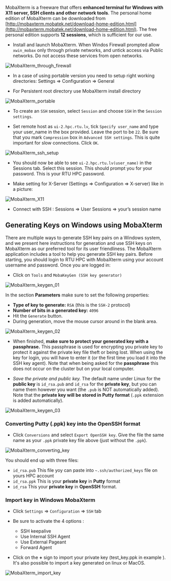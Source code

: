 
MobaXterm is a freeware that offers **enhanced terminal for Windows with X11 server, SSH clients and other network tools**. The personal home edition of MobaXterm can be downloaded from [http://mobaxterm.mobatek.net/download-home-edition.html](http://mobaxterm.mobatek.net/download-home-edition.html). The free personal edition supports **12 sessions**, which is sufficient for our use.

* Install and launch MobaXterm. When Windos Firewall prompted allow `xwin_mobax` only through private networks, and untick access via Public networks. Do not access these services from open networks.

![MobaXterm_through_firewall](../images/mobaxterm_firewall.png)

* In a case of using portable version you need to setup right working directories: Settings => Configuration => General

* For Persistent root directory use MobaXterm install directory

![MobaXterm_portable](../images/mobaxterm_portable.png)

* To create an `SSH` session, select `Session` and choose `SSH` in the `Session settings`. 

* Set remote host as `ui-2.hpc.rtu.lv`, tick `Specify user_name` and type your user_name in the box provided. Leave the port to be `22`. Be sure that you mark `Compression` box in `Advanced SSH settings`. This is quite important for slow connections. Click `OK`. 

![MobaXterm_ssh_setup](../images/mobaxterm_ssh.png)

* You should now be able to see `ui-2.hpc.rtu.lv(user_name)` in the Sessions tab. Select this session. This should prompt you for your password. This is your RTU HPC password.

* Make setting for X-Server (Settings => Configuration => X-server) like in a picture:

![MobaXterm_X11](../images/mobaxterm_X11.png)

* Connect with SSH : Sessions => User Sessions => your’s session name

## Generating Keys on Windows using MobaXterm

There are multiple ways to generate SSH key pairs on a Windows system, and we present here  instructions for generation and use SSH keys on MobaXterm as our preferred tool for its user friendliness. The MobaXterm application includes a tool to help you generate SSH key pairs. Before starting, you should login to RTU HPC with MobaXterm using your account username and password. Once you are logged in: 

- Click on `Tools` and `MobaKeyGen (SSH key generator)`

![MobaXterm_keygen_01](../images/mobaxterm_keygen_01.png)

In the section **Parameters** make sure to set the following properties:

- **Type of key to generate:** `RSA` (this is the `SSH-2` protocol)
- **Number of bits in a generated key:** `4096`
- Hit the `Generate` button.
- During generation, move the mouse cursor around in the blank area.

![MobaXterm_keygen_02](../images/mobaxterm_keygen_02.png)

- When finished, **make sure to protect your generated key with a passphrase.** This passphrase is used for encrypting you private key to protect it against the private key file theft or being lost.
When using the key for login, you will have to enter it (or the first time you load it into the SSH key agent).
Note that when being asked for the **passphrase** this does not occur on the cluster but on your local computer.

- *Save the private and public key.* The default name under Linux for the **public key** is `id_rsa.pub` and `id_rsa` for the **private key**, but you can name them however you want (the `.pub` is NOT automatically added). 
Note that the **private key will be stored in Putty format** (`.ppk` extension is added automatically).

![MobaXterm_keygen_03](../images/mobaxterm_keygen_03.png)

### Converting Putty (.ppk) key into the OpenSSH format 

- Click `Conversions` and select `Export OpenSSH key`.
Give the file the same name as your `.ppk` private key file above (just without the `.ppk`).

![MobaXterm_converting_key](images/mobaxterm_keygen_04.png)


You should end up with three files:

- `id_rsa.pub`  This file yoy can paste into `~.ssh/authorized_keys` file on yours HPC account
- `id_rsa.ppk` This is your **private key** in **Putty** format
- `id_rsa` This your **private key** in **OpenSSH** format. 

### Import key in Windows MobaXterm

- Click `Settings` => `Configuration` => `SSH` tab

- Be sure to activate the 4 options :
   - SSH keepalive
   - Use Internal SSH Agent
   - Use External Pageant
   - Forward Agent
- Click on the **+** sign to import your private key (test_key.ppk in example ). It's also possible to import a key generated on linux or MacOS.

![MobaXterm_import_key](images/mobaxterm_ssh_02.png)




